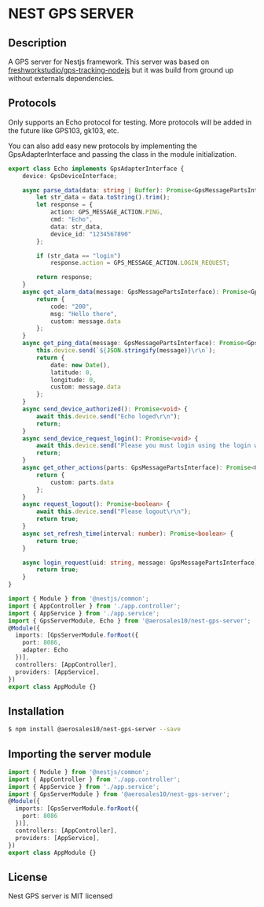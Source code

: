 # NEST GPS SERVER

## Description

A GPS server for Nestjs framework. This server was based on [freshworkstudio/gps-tracking-nodejs](https://github.com/freshworkstudio/gps-tracking-nodejs) but it was build from ground up without externals dependencies.

## Protocols

Only supports an Echo protocol for testing. More protocols will be added in the future like GPS103, gk103, etc.

You can also add easy new protocols by implementing the GpsAdapterInterface and passing the class in the module initialization.

```typescript
export class Echo implements GpsAdapterInterface {
    device: GpsDeviceInterface;

    async parse_data(data: string | Buffer): Promise<GpsMessagePartsInterface> {
        let str_data = data.toString().trim();
        let response = {
            action: GPS_MESSAGE_ACTION.PING,
            cmd: "Echo",
            data: str_data,
            device_id: "1234567890"
        };

        if (str_data == "login")
            response.action = GPS_MESSAGE_ACTION.LOGIN_REQUEST;

        return response;
    }
    async get_alarm_data(message: GpsMessagePartsInterface): Promise<GpsAlarmDataInterface> {
        return {
            code: "200",
            msg: "Hello there",
            custom: message.data
        };
    }
    async get_ping_data(message: GpsMessagePartsInterface): Promise<GpsPingDataInterface> {
        this.device.send(`${JSON.stringify(message)}\r\n`);
        return {
            date: new Date(),
            latitude: 0,
            longitude: 0,
            custom: message.data
        };
    }
    async send_device_authorized(): Promise<void> {
        await this.device.send("Echo loged\r\n");
        return;
    }
    async send_device_request_login(): Promise<void> {
        await this.device.send("Please you must login using the login word\r\n");
        return;
    }
    async get_other_actions(parts: GpsMessagePartsInterface): Promise<GpsOtherActionsDataInterface> {
        return {
            custom: parts.data
        };
    }
    async request_logout(): Promise<boolean> {
        await this.device.send("Please logout\r\n");
        return true;
    }
    async set_refresh_time(interval: number): Promise<boolean> {
        return true;
    }

    async login_request(uid: string, message: GpsMessagePartsInterface): Promise<boolean> {
        return true;
    }
}
```

```typescript
import { Module } from '@nestjs/common';
import { AppController } from './app.controller';
import { AppService } from './app.service';
import { GpsServerModule, Echo } from '@aerosales10/nest-gps-server';
@Module({
  imports: [GpsServerModule.forRoot({
    port: 8086,
    adapter: Echo
  })],
  controllers: [AppController],
  providers: [AppService],
})
export class AppModule {}
```

## Installation

```bash
$ npm install @aerosales10/nest-gps-server --save
```

## Importing the server module

```typescript
import { Module } from '@nestjs/common';
import { AppController } from './app.controller';
import { AppService } from './app.service';
import { GpsServerModule } from '@aerosales10/nest-gps-server';
@Module({
  imports: [GpsServerModule.forRoot({
    port: 8086
  })],
  controllers: [AppController],
  providers: [AppService],
})
export class AppModule {}
```

## License

  Nest GPS server is MIT licensed
